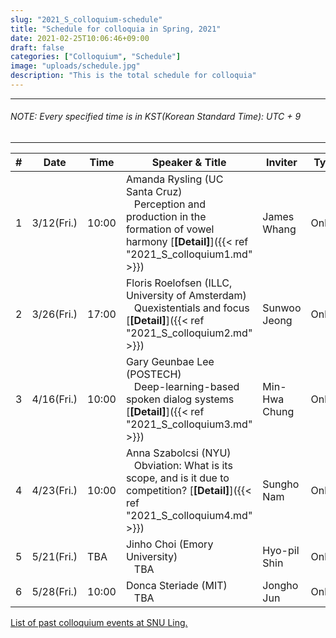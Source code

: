 ```yaml
---
slug: "2021_S_colloquium-schedule"
title: "Schedule for colloquia in Spring, 2021"
date: 2021-02-25T10:06:46+09:00
draft: false
categories: ["Colloquium", "Schedule"]
image: "uploads/schedule.jpg"
description: "This is the total schedule for colloquia"
---
```


---

###### NOTE: Every specified time is in KST(Korean Standard Time): UTC + 9

---

| #   | Date       | Time  | Speaker & Title                                                                                                                                                     | Inviter       | Type   |
| --- | ---------- | ----- | ------------------------------------------------------------------------------------------------------------------------------------------------------------------- | ------------- | ------ |
| 1   | 3/12(Fri.) | 10:00 | Amanda Rysling (UC Santa Cruz) <br/> &nbsp;&nbsp; Perception and production in the formation of vowel harmony [**\[Detail\]**]({{< ref "2021_S_colloquium1.md" >}}) | James Whang   | Online |
| 2   | 3/26(Fri.) | 17:00 | Floris Roelofsen (ILLC, University of Amsterdam) <br/> &nbsp;&nbsp; Quexistentials and focus [**\[Detail\]**]({{< ref "2021_S_colloquium2.md" >}})                  | Sunwoo Jeong  | Online |
| 3   | 4/16(Fri.) | 10:00 | Gary Geunbae Lee (POSTECH) <br/> &nbsp;&nbsp; Deep-learning-based spoken dialog systems [**\[Detail\]**]({{< ref "2021_S_colloquium3.md" >}})                                                                                | Min-Hwa Chung | Online |
| 4   | 4/23(Fri.) | 10:00 | Anna Szabolcsi (NYU) <br/> &nbsp;&nbsp; Obviation: What is its scope, and is it due to competition? [**\[Detail\]**]({{< ref "2021_S_colloquium4.md" >}})           | Sungho Nam    | Online |
| 5   | 5/21(Fri.) | TBA   | Jinho Choi (Emory University) <br/> &nbsp;&nbsp; TBA                                                                                                                | Hyo-pil Shin  | Online |
| 6   | 5/28(Fri.) | 10:00 | Donca Steriade (MIT) <br/> &nbsp;&nbsp; TBA                                                                                                                         | Jongho Jun    | Online |

<a class=intro-link href="http://hosting01.snu.ac.kr/~linguist/?page_id=1336">List of past colloquium events at SNU Ling.</a>
